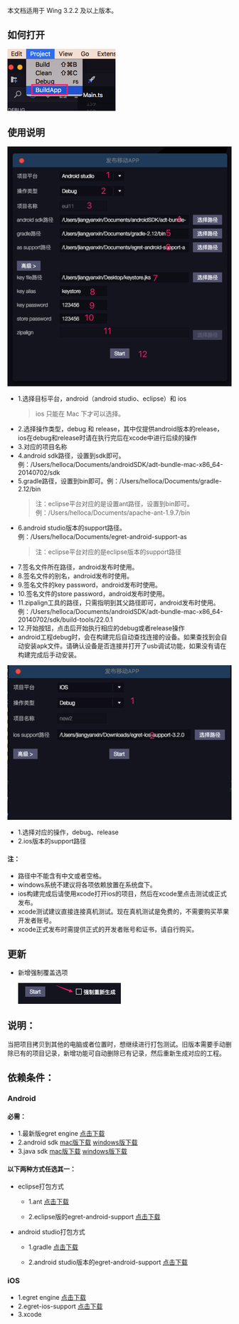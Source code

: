 本文档适用于 Wing 3.2.2 及以上版本。

## 如何打开
![image](where.png)
## 使用说明
 ![image](android.png)
 
 * 1.选择目标平台，android（android studio、eclipse）和 ios
 	> ios 只能在 Mac 下才可以选择。
 * 2.选择操作类型，debug 和 release，其中仅提供android版本的release，ios在debug和release时请在执行完后在xcode中进行后续的操作
 * 3.对应的项目名称
 * 4.android sdk路径，设置到sdk即可。例：/Users/helloca/Documents/androidSDK/adt-bundle-mac-x86_64-20140702/sdk
 * 5.gradle路径，设置到bin即可。例：/Users/helloca/Documents/gradle-2.12/bin
	> 注：eclipse平台对应的是设置ant路径，设置到bin即可。例：/Users/helloca/Documents/apache-ant-1.9.7/bin
 * 6.android studio版本的support路径。例：/Users/helloca/Documents/egret-android-support-as
	> 注：eclipse平台对应的是eclipse版本的support路径
 * 7.签名文件所在路径，android发布时使用。
 * 8.签名文件的别名，android发布时使用。
 * 9.签名文件的key password，android发布时使用。
 * 10.签名文件的store password，android发布时使用。
 * 11.zipalign工具的路径，只需指明到其父路径即可，android发布时使用。例：/Users/helloca/Documents/androidSDK/adt-bundle-mac-x86_64-20140702/sdk/build-tools/22.0.1
 * 12.开始按钮，点击后开始执行相应的debug或者release操作
 * android工程debug时，会在构建完后自动查找连接的设备。如果查找到会自动安装apk文件。请确认设备是否连接并打开了usb调试功能，如果没有请在构建完成后手动安装。


![image](ios.png)

 * 1.选择对应的操作，debug、release
 * 2.ios版本的support路径
 
#### 注：
   * 路径中不能含有中文或者空格。
   * windows系统不建议将各项依赖放置在系统盘下。
   * ios构建完成后请使用xcode打开ios的项目，然后在xcode里点击测试或正式发布。
   * xcode测试建议直接连接真机测试。现在真机测试是免费的，不需要购买苹果开发者账号。
   * xcode正式发布时需提供正式的开发者账号和证书，请自行购买。

## 更新
- 新增强制覆盖选项

    ![image](override.png)
   
## 说明：
当把项目拷贝到其他的电脑或者位置时，想继续进行打包测试。旧版本需要手动删除已有的项目记录，新增功能可自动删除已有记录，然后重新生成对应的工程。

   
## 依赖条件：
### Android
#### 必需：
* 1.最新版egret engine [点击下载](http://www.egret.com/products/engine.html) 
* 2.android sdk [mac版下载](http://pan.baidu.com/s/1dD8WUL7) [windows版下载](http://pan.baidu.com/s/1gdsDRn9)
* 3.java sdk [mac版下载](http://www.oracle.com/technetwork/java/javase/downloads/jdk8-downloads-2133151.html) [windows版下载](http://www.oracle.com/technetwork/java/javase/downloads/jdk8-downloads-2133151.html)

#### 以下两种方式任选其一：
* eclipse打包方式
	* 1.ant [点击下载](http://ant.apache.org/bindownload.cgi)
	
	* 2.eclipse版的egret-android-support [点击下载](http://www.egret.com/products/products-others.html#egret-support)
	
	
* android studio打包方式
	* 1.gradle [点击下载](https://services.gradle.org/distributions)
	
	* 2.android studio版本的egret-android-support [点击下载](http://www.egret.com/products/products-others.html#egret-support)

### iOS
* 1.egret engine [点击下载](http://www.egret.com/products/engine.html) 
* 2.egret-ios-support [点击下载](http://www.egret.com/products/products-others.html#egret-support)
* 3.xcode